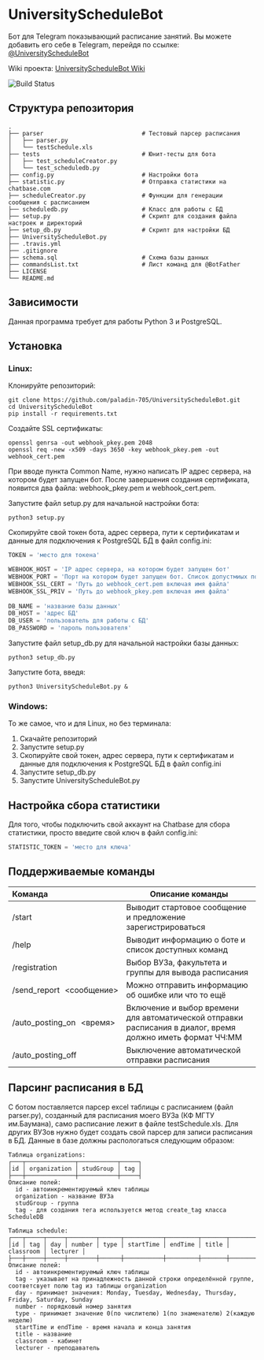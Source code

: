 UniversityScheduleBot
=========================
Бот для Telegram показывающий расписание занятий. Вы можете добавить его себе в Telegram, перейдя по ссылке: [@UniversityScheduleBot](http://telegram.me/UniversityScheduleBot)

Wiki проекта: [UniversityScheduleBot Wiki](https://github.com/paladin-705/UniversityScheduleBot/wiki)

![Build Status](https://travis-ci.org/paladin-705/UniversityScheduleBot.svg?branch=master)

Структура репозитория
------------
    .
    ├── parser                            # Тестовый парсер расписания
    │   ├── parser.py
    │   └── testSchedule.xls
    ├── tests                             # Юнит-тесты для бота
    │   ├── test_scheduleCreator.py
    │   └── test_scheduledb.py
    ├── config.py                         # Настройки бота                     
    ├── statistic.py                      # Отправка статистики на chatbase.com
    ├── scheduleCreator.py                # Функции для генерации сообщения с расписанием
    ├── scheduledb.py                     # Класс для работы с БД
    ├── setup.py                          # Скрипт для создания файла настроек и директорий
    ├── setup_db.py                       # Скрипт для настройки БД
    ├── UniversityScheduleBot.py 
    ├── .travis.yml
    ├── .gitignore  
    ├── schema.sql                        # Схема базы данных
    ├── commandsList.txt                  # Лист команд для @BotFather
    ├── LICENSE
    └── README.md

Зависимости
------------
Данная программа требует для работы Python 3 и PostgreSQL.

Установка
------------
### Linux:
Клонируйте репозиторий: 
```shell
git clone https://github.com/paladin-705/UniversityScheduleBot.git
cd UniversityScheduleBot
pip install -r requirements.txt
```

Создайте SSL сертификаты:
```shell
openssl genrsa -out webhook_pkey.pem 2048
openssl req -new -x509 -days 3650 -key webhook_pkey.pem -out webhook_cert.pem
```
При вводе пункта Common Name, нужно написать IP адрес сервера, на котором будет запущен бот.
После завершения создания сертификата, появится два файла: webhook_pkey.pem и webhook_cert.pem.

Запустите файл setup.py для начальной настройки бота:
```shell
python3 setup.py
```

Скопируйте свой токен бота, адрес сервера, пути к сертификатам и данные для подключения к PostgreSQL БД в файл config.ini:
```python
TOKEN = 'место для токена'

WEBHOOK_HOST = 'IP адрес сервера, на котором будет запущен бот'
WEBHOOK_PORT = 'Порт на котором будет запущен бот. Список допустмиых портов: 443, 80, 88 и 8443'
WEBHOOK_SSL_CERT = 'Путь до webhook_cert.pem включая имя файла'
WEBHOOK_SSL_PRIV = 'Путь до webhook_pkey.pem включая имя файла'
                             
DB_NAME = 'название базы данных'
DB_HOST = 'адрес БД'
DB_USER = 'пользователь для работы с БД'
DB_PASSWORD = 'пароль пользователя'
```
Запустите файл setup_db.py для начальной настройки базы данных:
```shell
python3 setup_db.py
```
Запустите бота, введя: 
```shell
python3 UniversityScheduleBot.py &
```
### Windows:
То же самое, что и для Linux, но без терминала:
 1. Скачайте репозиторий
 2. Запустите setup.py
 3. Скопируйте свой токен, адрес сервера, пути к сертификатам и данные для подключения к PostgreSQL БД в файл config.ini
 4. Запустите setup_db.py
 4. Запустите UniversityScheduleBot.py

Настройка сбора статистики
------------
Для того, чтобы подключить свой аккаунт на Сhatbase для сбора статистики, просто введите свой ключ в файл config.ini:
```python
STATISTIC_TOKEN = 'место для ключа'
```

Поддерживаемые команды
------------
|Команда| Описание команды|
:----------------| -------------
|/start|Выводит стартовое сообщение и предложение зарегистрироваться|
|/help|Выводит информацию о боте и список доступных команд|
|/registration|Выбор ВУЗа, факультета и группы для вывода расписания|
|/send_report \<сообщение\>|Можно отправить информацию об ошибке или что то ещё|
|/auto_posting_on \<время\>|Включение и выбор времени для автоматической отправки расписания в диалог, время должно иметь формат ЧЧ:ММ|
|/auto_posting_off|Выключение автоматической отправки расписания|

Парсинг расписания в БД
------------
С ботом поставляется парсер excel таблицы с расписанием (файл parser.py), созданный для расписания моего ВУЗа (КФ МГТУ им.Баумана), само расписание лежит в файле testSchedule.xls. Для других ВУЗов нужно будет создать свой парсер для записи расписания в БД. Данные в базе должны распологаться следующим образом:
```
Таблица organizations:
┌───┬──────────────┬───────────┬─────┐
│id │ organization │ studGroup │ tag │
├───┼──────────────┼───────────┼─────┤
Описание полей:
  id - автоинкрементируемый ключ таблицы
  organization - название ВУЗа
  studGroup - группа
  tag - для создания тега используется метод create_tag класса ScheduleDB

Таблица schedule:
┌───┬─────┬─────┬────────┬──────┬───────────┬─────────┬───────┬───────────┬──────────┐
│id │ tag │ day │ number │ type │ startTime │ endTime │ title │ classroom │ lecturer │
├───┼─────┼─────┼────────┼──────┼───────────┼─────────┼───────┼───────────┼──────────┤
Описание полей:
  id - автоинкрементируемый ключ таблицы
  tag - указывает на принадлежность данной строки определённой группе, соответсвует полю tag из таблицы organization
  day - принимает значения: Monday, Tuesday, Wednesday, Thursday, Friday, Saturday, Sunday
  number - порядковый номер занятия
  type - принимает значение 0(по числителю) 1(по знаменателю) 2(каждую неделю)
  startTime и endTime - время начала и конца занятия
  title - название
  classroom - кабинет
  lecturer - преподаватель
```
